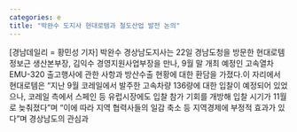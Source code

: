 ```yaml
---
categories: e
title: "박완수 도지사 현대로템과 철도산업 발전 논의"
---
```

[경남데일리 = 황민성 기자] 박완수 경상남도지사는 22일 경남도청을 방문한 현대로템 정보근 생산본부장, 김익수 경영지원사업부장을 만나, 9월 말 개최 예정인 고속열차 EMU-320 출고행사에 관한 사항과 방산수출 현황에 대한 환담을 가졌다.이 자리에서 현대로템은 “지난 9월 코레일에서 발주한 고속차량 136량에 대한 입찰이 예정되어 있었으나, 코레일 측에서 스페인 등 유럽시장에도 입찰 참가 기회를 개방해 입찰 시기가 11월로 늦춰졌다”며 “이에 따라 지역 협력사들의 일감 축소 등 지역경제에 부정적 효과가 있다”며 경상남도의 관심과